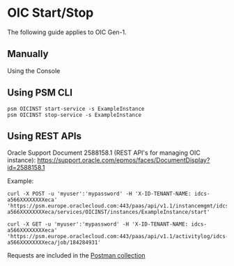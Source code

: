 # OIC Start/Stop
The following guide applies to OIC Gen-1.

## Manually
Using the Console


## Using PSM CLI
```
psm OICINST start-service -s ExampleInstance
psm OICINST stop-service -s ExampleInstance
```


## Using REST APIs

Oracle Support Document 2588158.1 (REST API's for managing OIC instance): https://support.oracle.com/epmos/faces/DocumentDisplay?id=2588158.1

Example:
```
curl -X POST -u 'myuser':'mypassword' -H 'X-ID-TENANT-NAME: idcs-a566XXXXXXXXeca' 'https://psm.europe.oraclecloud.com:443/paas/api/v1.1/instancemgmt/idcs-a566XXXXXXXXeca/services/OICINST/instances/ExampleInstance/start'

curl -X GET -u 'myuser':'mypassword' -H 'X-ID-TENANT-NAME: idcs-a566XXXXXXXXeca' 'https://psm.europe.oraclecloud.com:443/paas/api/v1.1/activitylog/idcs-a566XXXXXXXXeca/job/184284931'
```

Requests are included in the [Postman collection](REST%20API%20for%20OIC%20-%20CSM%20Workshop.postman_collection.json)